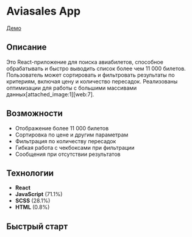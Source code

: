 # Aviasales App

[Демо](https://aviasales-app-drab-xi.vercel.app/)

## Описание

Это React-приложение для поиска авиабилетов, способное обрабатывать и быстро выводить список более чем 11 000 билетов. Пользователь может сортировать и фильтровать результаты по критериям, включая цену и количество пересадок. Реализованы оптимизации для работы с большими массивами данных[attached_image:1][web:7].

## Возможности

- Отображение более 11 000 билетов
- Сортировка по цене и другим параметрам
- Фильтрация по количеству пересадок
- Гибкая работа с чекбоксами при фильтрации
- Сообщения при отсутствии результатов

## Технологии

- **React**
- **JavaScript** (71.1%)
- **SCSS** (28.1%)
- **HTML** (0.8%)

## Быстрый старт


